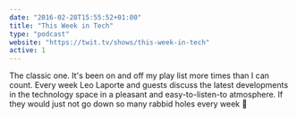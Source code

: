 ```yaml
---
date: "2016-02-28T15:55:52+01:00"
title: "This Week in Tech"
type: "podcast"
website: "https://twit.tv/shows/this-week-in-tech"
active: 1
---
```


The classic one. It's been on and off my play list more times than I can
count. Every week Leo Laporte and guests discuss the latest developments in the
technology space in a pleasant and easy-to-listen-to atmosphere. If they would
just not go down so many rabbid holes every week 🙁
